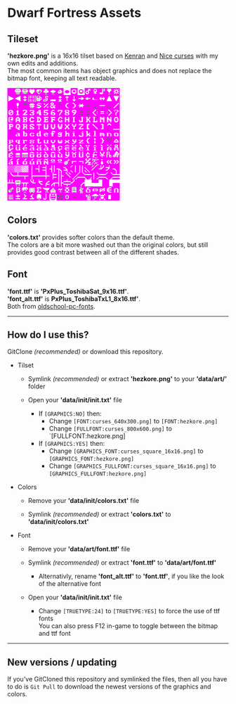 # Dwarf Fortress Assets

## Tileset
**'hezkore.png'** is a 16x16 tilset based on [Kenran](http://dwarffortresswiki.org/index.php/File:Kenran.png) and [Nice curses](http://dwarffortresswiki.org/index.php/File:Nice_curses_12x12.png) with my own edits and additions.\
The most common items has object graphics and does not replace the bitmap font, keeping all text readable.

![tileset preview](https://github.com/Hezkore/Dwarf-Fortress-Assets/blob/master/hezkore.png?raw=true)

## Colors
**'colors.txt'** provides softer colors than the default theme. \
The colors are a bit more washed out than the original colors, but still provides good contrast between all of the different shades.

## Font
**'font.ttf'** is **'PxPlus_ToshibaSat_9x16.ttf'**.\
**'font_alt.ttf'** is  **PxPlus_ToshibaTxL1_8x16.ttf'**.\
Both from [oldschool-pc-fonts](https://int10h.org/oldschool-pc-fonts/fontlist/).

---

## How do I use this?
GitClone *(recommended)* or download this repository.
* Tilset
	* Symlink *(recommended)* or extract **'hezkore.png'** to your **'data/art/'** folder
	
	* Open your **'data/init/init.txt'** file
		* If `[GRAPHICS:NO]` then:
			* Change `[FONT:curses_640x300.png]` to `[FONT:hezkore.png]`
			* Change `[FULLFONT:curses_800x600.png]` to `[FULLFONT:hezkore.png]
		* If `[GRAPHICS:YES]` then:
			* Change `[GRAPHICS_FONT:curses_square_16x16.png]` to `[GRAPHICS_FONT:hezkore.png]`
			* Change `[GRAPHICS_FULLFONT:curses_square_16x16.png]` to `[GRAPHICS_FULLFONT:hezkore.png]`

* Colors
	* Remove your **'data/init/colors.txt'** file
	
	* Symlink *(recommended)* or extract **'colors.txt'** to **'data/init/colors.txt'**


* Font
	* Remove your **'data/art/font.ttf'** file

	* Symlink *(recommended)* or extract **'font.ttf'** to **'data/art/font.ttf'**
		* Alternativly, rename **'font_alt.ttf'** to **'font.ttf'**, if you like the look of the alternative font
	
	* Open your **'data/init/init.txt'** file
		* Change `[TRUETYPE:24]` to `[TRUETYPE:YES]` to force the use of ttf fonts\
		You can also press F12 in-game to toggle between the bitmap and ttf font

---

## New versions / updating
If you've GitCloned this repository and symlinked the files, then all you have to do is `Git Pull` to download the newest versions of the graphics and colors.